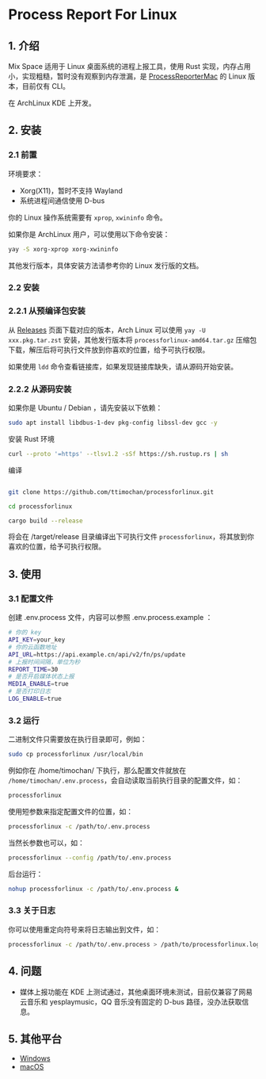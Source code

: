 # Process Report For Linux

## 1. 介绍

Mix Space 适用于 Linux 桌面系统的进程上报工具，使用 Rust 实现，内存占用小，实现粗糙，暂时没有观察到内存泄漏，是 [ProcessReporterMac](https://github.com/mx-space/ProcessReporterMac) 的 Linux 版本，目前仅有 CLI。

在 ArchLinux KDE 上开发。

## 2. 安装

### 2.1 前置

环境要求：

- Xorg(X11)，暂时不支持 Wayland
- 系统进程间通信使用 D-bus

你的 Linux 操作系统需要有 `xprop`, `xwininfo` 命令。

如果你是 ArchLinux 用户，可以使用以下命令安装：

```bash
yay -S xorg-xprop xorg-xwininfo
```

其他发行版本，具体安装方法请参考你的 Linux 发行版的文档。

### 2.2 安装

### 2.2.1 从预编译包安装

从 [Releases](https://github.com/ttimochan/processforlinux/releases) 页面下载对应的版本，Arch Linux 可以使用 `yay -U xxx.pkg.tar.zst` 安装，其他发行版本将 `processforlinux-amd64.tar.gz` 压缩包下载，解压后将可执行文件放到你喜欢的位置，给予可执行权限。

如果使用 `ldd` 命令查看链接库，如果发现链接库缺失，请从源码开始安装。

### 2.2.2 从源码安装

如果你是 Ubuntu / Debian ，请先安装以下依赖：

```bash
sudo apt install libdbus-1-dev pkg-config libssl-dev gcc -y
```

安装 Rust 环境

```bash
curl --proto '=https' --tlsv1.2 -sSf https://sh.rustup.rs | sh
```

编译

```bash

git clone https://github.com/ttimochan/processforlinux.git

cd processforlinux

cargo build --release
```

将会在 /target/release 目录编译出下可执行文件 `processforlinux`，将其放到你喜欢的位置，给予可执行权限。

## 3. 使用

### 3.1 配置文件

创建 .env.process 文件，内容可以参照 .env.process.example ：

```sh
# 你的 key
API_KEY=your_key
# 你的云函数地址
API_URL=https://api.example.cn/api/v2/fn/ps/update
# 上报时间间隔，单位为秒
REPORT_TIME=30
# 是否开启媒体状态上报
MEDIA_ENABLE=true 
# 是否打印日志
LOG_ENABLE=true 
```

### 3.2 运行

二进制文件只需要放在执行目录即可，例如：

```bash
sudo cp processforlinux /usr/local/bin
```

例如你在 /home/timochan/ 下执行，那么配置文件就放在 `/home/timochan/.env.process`，会自动读取当前执行目录的配置文件，如：

```bash
processforlinux
```

使用短参数来指定配置文件的位置，如：

```bash
processforlinux -c /path/to/.env.process
```

当然长参数也可以，如：

```bash
processforlinux --config /path/to/.env.process
```

后台运行：

```bash
nohup processforlinux -c /path/to/.env.process &
```

### 3.3 关于日志

你可以使用重定向符号来将日志输出到文件，如：

```bash
processforlinux -c /path/to/.env.process > /path/to/processforlinux.log
```

## 4. 问题

- 媒体上报功能在 KDE 上测试通过，其他桌面环境未测试，目前仅兼容了网易云音乐和 yesplaymusic，QQ 音乐没有固定的 D-bus 路径，没办法获取信息。

## 5. 其他平台

- [Windows](https://github.com/TNXG/ProcessReporterWinpy)
- [macOS](https://github.com/mx-space/ProcessReporterMac)
